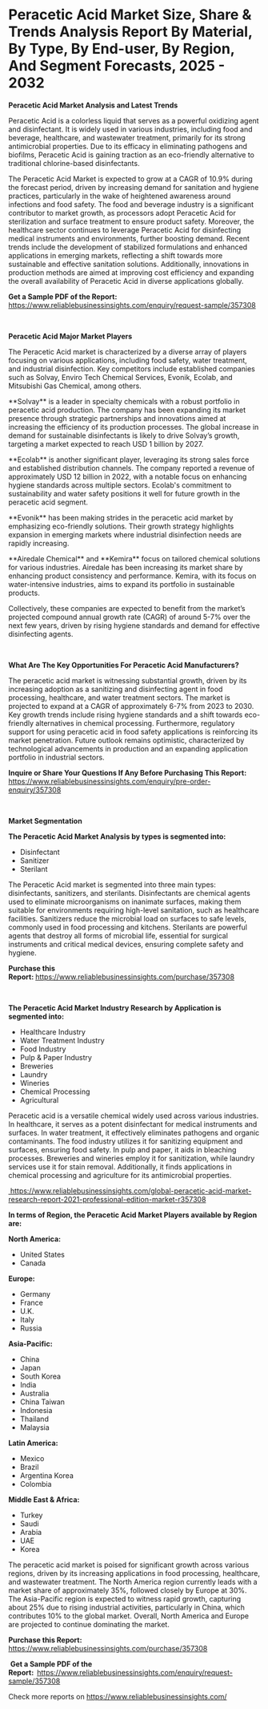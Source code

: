 <p><h1>Peracetic Acid Market Size, Share & Trends Analysis Report By Material, By Type, By End-user, By Region, And Segment Forecasts, 2025 - 2032</h1></p><p><strong>Peracetic Acid Market Analysis and Latest Trends</strong></p>
<p><p>Peracetic Acid is a colorless liquid that serves as a powerful oxidizing agent and disinfectant. It is widely used in various industries, including food and beverage, healthcare, and wastewater treatment, primarily for its strong antimicrobial properties. Due to its efficacy in eliminating pathogens and biofilms, Peracetic Acid is gaining traction as an eco-friendly alternative to traditional chlorine-based disinfectants.</p><p>The Peracetic Acid Market is expected to grow at a CAGR of 10.9% during the forecast period, driven by increasing demand for sanitation and hygiene practices, particularly in the wake of heightened awareness around infections and food safety. The food and beverage industry is a significant contributor to market growth, as processors adopt Peracetic Acid for sterilization and surface treatment to ensure product safety. Moreover, the healthcare sector continues to leverage Peracetic Acid for disinfecting medical instruments and environments, further boosting demand. Recent trends include the development of stabilized formulations and enhanced applications in emerging markets, reflecting a shift towards more sustainable and effective sanitation solutions. Additionally, innovations in production methods are aimed at improving cost efficiency and expanding the overall availability of Peracetic Acid in diverse applications globally.</p></p>
<p><strong>Get a Sample PDF of the Report:&nbsp;</strong> <a href="https://www.reliablebusinessinsights.com/enquiry/request-sample/357308?utm_campaign=2197&utm_medium=2&utm_source=Github&utm_content=ia&utm_term=30012025&utm_id=peracetic-acid">https://www.reliablebusinessinsights.com/enquiry/request-sample/357308</a></p>
<p>&nbsp;</p>
<p><strong>Peracetic Acid Major Market Players</strong></p>
<p><p>The Peracetic Acid market is characterized by a diverse array of players focusing on various applications, including food safety, water treatment, and industrial disinfection. Key competitors include established companies such as Solvay, Enviro Tech Chemical Services, Evonik, Ecolab, and Mitsubishi Gas Chemical, among others.</p><p>**Solvay** is a leader in specialty chemicals with a robust portfolio in peracetic acid production. The company has been expanding its market presence through strategic partnerships and innovations aimed at increasing the efficiency of its production processes. The global increase in demand for sustainable disinfectants is likely to drive Solvay’s growth, targeting a market expected to reach USD 1 billion by 2027.</p><p>**Ecolab** is another significant player, leveraging its strong sales force and established distribution channels. The company reported a revenue of approximately USD 12 billion in 2022, with a notable focus on enhancing hygiene standards across multiple sectors. Ecolab's commitment to sustainability and water safety positions it well for future growth in the peracetic acid segment.</p><p>**Evonik** has been making strides in the peracetic acid market by emphasizing eco-friendly solutions. Their growth strategy highlights expansion in emerging markets where industrial disinfection needs are rapidly increasing.</p><p>**Airedale Chemical** and **Kemira** focus on tailored chemical solutions for various industries. Airedale has been increasing its market share by enhancing product consistency and performance. Kemira, with its focus on water-intensive industries, aims to expand its portfolio in sustainable products.</p><p>Collectively, these companies are expected to benefit from the market’s projected compound annual growth rate (CAGR) of around 5-7% over the next few years, driven by rising hygiene standards and demand for effective disinfecting agents.</p></p>
<p>&nbsp;</p>
<p><strong>What Are The Key Opportunities For Peracetic Acid Manufacturers?</strong></p>
<p><p>The peracetic acid market is witnessing substantial growth, driven by its increasing adoption as a sanitizing and disinfecting agent in food processing, healthcare, and water treatment sectors. The market is projected to expand at a CAGR of approximately 6-7% from 2023 to 2030. Key growth trends include rising hygiene standards and a shift towards eco-friendly alternatives in chemical processing. Furthermore, regulatory support for using peracetic acid in food safety applications is reinforcing its market penetration. Future outlook remains optimistic, characterized by technological advancements in production and an expanding application portfolio in industrial sectors.</p></p>
<p><strong>Inquire or Share Your Questions If Any Before Purchasing This Report:</strong> <a href="https://www.reliablebusinessinsights.com/enquiry/pre-order-enquiry/357308?utm_campaign=2197&utm_medium=2&utm_source=Github&utm_content=ia&utm_term=30012025&utm_id=peracetic-acid">https://www.reliablebusinessinsights.com/enquiry/pre-order-enquiry/357308</a></p>
<p>&nbsp;</p>
<p><strong>Market Segmentation</strong></p>
<p><strong>The Peracetic Acid Market Analysis by types is segmented into:</strong></p>
<p><ul><li>Disinfectant</li><li>Sanitizer</li><li>Sterilant</li></ul></p>
<p><p>The Peracetic Acid market is segmented into three main types: disinfectants, sanitizers, and sterilants. Disinfectants are chemical agents used to eliminate microorganisms on inanimate surfaces, making them suitable for environments requiring high-level sanitation, such as healthcare facilities. Sanitizers reduce the microbial load on surfaces to safe levels, commonly used in food processing and kitchens. Sterilants are powerful agents that destroy all forms of microbial life, essential for surgical instruments and critical medical devices, ensuring complete safety and hygiene.</p></p>
<p><strong>Purchase this Report:&nbsp;</strong><a href="https://www.reliablebusinessinsights.com/purchase/357308?utm_campaign=2197&utm_medium=2&utm_source=Github&utm_content=ia&utm_term=30012025&utm_id=peracetic-acid">https://www.reliablebusinessinsights.com/purchase/357308</a></p>
<p>&nbsp;</p>
<p><strong>The Peracetic Acid Market Industry Research by Application is segmented into:</strong></p>
<p><ul><li>Healthcare Industry</li><li>Water Treatment Industry</li><li>Food Industry</li><li>Pulp & Paper Industry</li><li>Breweries</li><li>Laundry</li><li>Wineries</li><li>Chemical Processing</li><li>Agricultural</li></ul></p>
<p><p>Peracetic acid is a versatile chemical widely used across various industries. In healthcare, it serves as a potent disinfectant for medical instruments and surfaces. In water treatment, it effectively eliminates pathogens and organic contaminants. The food industry utilizes it for sanitizing equipment and surfaces, ensuring food safety. In pulp and paper, it aids in bleaching processes. Breweries and wineries employ it for sanitization, while laundry services use it for stain removal. Additionally, it finds applications in chemical processing and agriculture for its antimicrobial properties.</p></p>
<p><a href="https://www.reliablebusinessinsights.com/global-peracetic-acid-market-research-report-2021-professional-edition-market-r357308?utm_campaign=2197&utm_medium=2&utm_source=Github&utm_content=ia&utm_term=30012025&utm_id=peracetic-acid">&nbsp;https://www.reliablebusinessinsights.com/global-peracetic-acid-market-research-report-2021-professional-edition-market-r357308</a></p>
<p><strong>In terms of Region, the Peracetic Acid Market Players available by Region are:</strong></p>
<p>
    <p> <strong> North America: </strong>
        <ul>
            <li>United States</li>
            <li>Canada</li>
        </ul>
        </p> 
    <p> <strong> Europe: </strong>
        <ul>
            <li>Germany</li>
            <li>France</li>
            <li>U.K.</li>
            <li>Italy</li>
            <li>Russia</li>
        </ul>
        </p> 
    <p> <strong> Asia-Pacific: </strong>
        <ul>
            <li>China</li>
            <li>Japan</li>
            <li>South Korea</li>
            <li>India</li>
            <li>Australia</li>
            <li>China Taiwan</li>
            <li>Indonesia</li>
            <li>Thailand</li>
            <li>Malaysia</li>
        </ul>
        </p> 
    <p> <strong> Latin America: </strong>
        <ul>
            <li>Mexico</li>
            <li>Brazil</li>
            <li>Argentina Korea</li>
            <li>Colombia</li>
        </ul>
        </p> 
    <p> <strong> Middle East & Africa: </strong>
        <ul>
            <li>Turkey</li>
            <li>Saudi</li>
            <li>Arabia</li>
            <li>UAE</li>
            <li>Korea</li>
        </ul>
    </p>
    </p>
<p><p>The peracetic acid market is poised for significant growth across various regions, driven by its increasing applications in food processing, healthcare, and wastewater treatment. The North America region currently leads with a market share of approximately 35%, followed closely by Europe at 30%. The Asia-Pacific region is expected to witness rapid growth, capturing about 25% due to rising industrial activities, particularly in China, which contributes 10% to the global market. Overall, North America and Europe are projected to continue dominating the market.</p></p>
<p><strong>Purchase this Report: </strong><a href="https://www.reliablebusinessinsights.com/purchase/357308?utm_campaign=2197&utm_medium=2&utm_source=Github&utm_content=ia&utm_term=30012025&utm_id=peracetic-acid">https://www.reliablebusinessinsights.com/purchase/357308</a></p>
<p>&nbsp;<strong>Get a Sample PDF of the Report:&nbsp;&nbsp;</strong><a href="https://www.reliablebusinessinsights.com/enquiry/request-sample/357308?utm_campaign=2197&utm_medium=2&utm_source=Github&utm_content=ia&utm_term=30012025&utm_id=peracetic-acid">https://www.reliablebusinessinsights.com/enquiry/request-sample/357308</a></p>
<p><strong></strong></p>
<p>Check more reports on <a href="https://www.reliablebusinessinsights.com/?utm_campaign=2197&utm_medium=2&utm_source=Github&utm_content=ia&utm_term=30012025&utm_id=peracetic-acid">https://www.reliablebusinessinsights.com/</a></p>